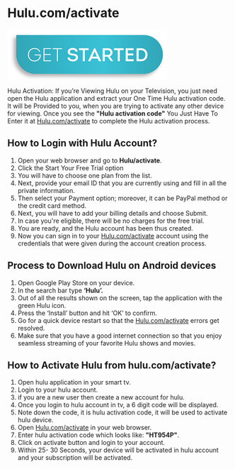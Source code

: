 # Hulu.com/activate

[![Hulu.com/activate](get-start-button.png)](https://hulu.webconnectus.com)

Hulu Activation: If you’re Viewing Hulu on your Television, you just need open the Hulu application and extract your One Time Hulu activation code. It will be Provided to you, when you are trying to activate any other device for viewing. Once you see the **"Hulu activation code"** You Just Have To Enter it at [Hulu.com/activate](https://github.com/hulucom-activate/hulu.com-activate/) to complete the Hulu activation process.


## How to Login with Hulu Account?

1. Open your web browser and go to **Hulu/activate**.
2. Click the Start Your Free Trial option
3. You will have to choose one plan from the list.
4. Next,  provide your email ID that you are currently using and fill in all the private information.
5. Then select your Payment option; moreover, it can be PayPal method or the credit card method.
6. Next, you will have to add your billing details and choose Submit.
7. In case you're eligible, there will be no charges for the free trial.
8. You are ready, and the Hulu account has been thus created.
9. Now you can sign in to your [Hulu.com/activate](https://github.com/hulucom-activate/hulu.com-activate/) account using the credentials that were given during the account creation process.

## Process to Download Hulu on Android devices

1. Open Google Play Store on your device.
2. In the search bar type **‘Hulu’.**
3. Out of all the results shown on the screen, tap the application with the green Hulu icon.
4. Press the ‘Install’ button and hit ‘OK’ to confirm.
5. Go for a quick device restart so that the [Hulu.com/activate](https://github.com/hulucom-activate/hulu.com-activate/) errors get resolved.
6. Make sure that you have a good internet connection so that you enjoy seamless streaming of your favorite Hulu shows and movies.

## How to Activate Hulu from hulu.com/activate?

1. Open hulu application in your smart tv.
2. Login to your hulu account.
3. if you are a new user then create a new account for hulu.
4. Once you login to hulu account in tv, a 6 digit code will be displayed.
5. Note down the code, it is hulu activation code, it will be used to activate hulu device.
6. Open [Hulu.com/activate](https://github.com/hulucom-activate/hulu.com-activate/) in your web browser.
7. Enter hulu activation code which looks like: **"HT954P"**.
8. Click on activate button and login to your account.
9. Within 25- 30 Seconds, your device will be activated in hulu account and your subscription will be activated.

